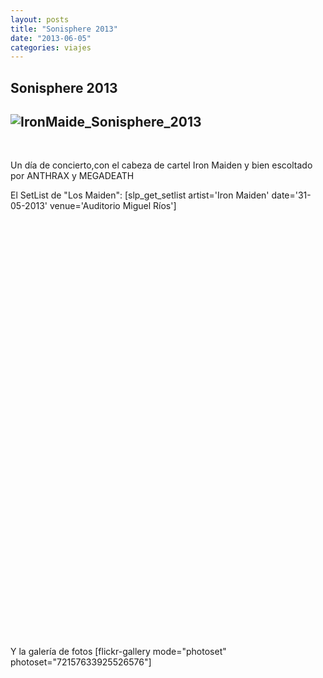 ```yaml
---
layout: posts
title: "Sonisphere 2013"
date: "2013-06-05"
categories: viajes
---
```


## Sonisphere 2013

## ![IronMaide_Sonisphere_2013](images/iron_post.jpg)

 

Un día de concierto,con el cabeza de cartel Iron Maiden y bien escoltado por ANTHRAX y MEGADEATH

El SetList de "Los Maiden": \[slp\_get\_setlist artist='Iron Maiden' date='31-05-2013' venue='Auditorio Miguel Ríos'\]

 

 

 

 

 

 

 

 

 

 

 

 

 

 

 

 

 

  

   

   

  

 

Y la galería de fotos \[flickr-gallery mode="photoset" photoset="72157633925526576"\]
